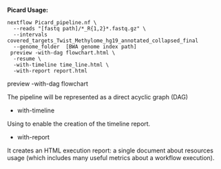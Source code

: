 **Picard Usage:**

```
nextflow Picard_pipeline.nf \
  --reads "[fastq path]/*_R{1,2}*.fastq.gz" \
  --intervals covered_targets_Twist_Methylome_hg19_annotated_collapsed_final
  --genome_folder  [BWA genome index path]
 preview -with-dag flowchart.html \
  -resume \
  -with-timeline time_line.html \
  -with-report report.html

```
preview -with-dag flowchart
 
 The pipeline will be represented as a direct acyclic graph (DAG)

- with-timeline
 
 Using to enable the creation of the timeline report.

- with-report
 
 It creates an HTML execution report: a single document about resources usage (which includes many useful metrics about a workflow execution).
